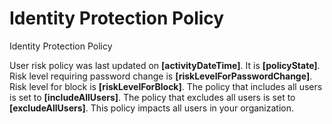 <properties
	pageTitle="Identity Protection"
	description="Identity Protection"
	infoBubbleText="See details below"
	articleId="IPC_UserRiskPolicy_IncludesAllUsers_WithNoExclusions"
	authors="idamsupport"
	ms.author="sridhara"
	selfHelpType="diagnostics"
	diagnosticScenario="self_diagnostic"
	cloudEnvironments="public"
	ownershipId="AzureIdentity_IdentityProtection"
/>

# Identity Protection Policy

<!--issueDescription-->Identity Protection Policy<!--/issueDescription-->

User risk policy was last updated on **<!--$activityDateTime-->[activityDateTime]<!--/$activityDateTime-->**. It is **<!--$policyState-->[policyState]<!--/$policyState-->**. Risk level requiring password change is **<!--$riskLevelForPasswordChange-->[riskLevelForPasswordChange]<!--/$riskLevelForPasswordChange-->**. Risk level for block is **<!--$riskLevelForBlock-->[riskLevelForBlock]<!--/$riskLevelForBlock-->**. The policy that includes all users is set to **<!--$includeAllUsers-->[includeAllUsers]<!--/$includeAllUsers-->**. The policy that excludes all users is set to **<!--$excludeAllUsers-->[excludeAllUsers]<!--/$excludeAllUsers-->**. This policy impacts all users in your organization.